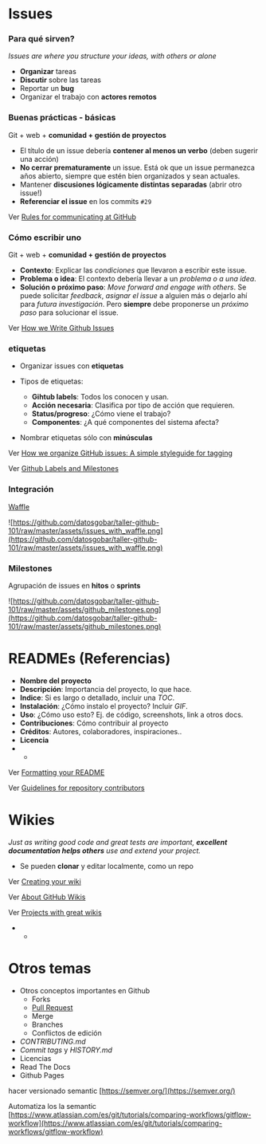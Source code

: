 # Issues
    
### Para qué sirven?
*Issues are where you structure your ideas, with others or alone*

- **Organizar** tareas
- **Discutir** sobre las tareas
- Reportar un **bug**
- Organizar el trabajo con **actores remotos**

### Buenas prácticas - básicas

Git + web + **comunidad + gestión de proyectos**

- El título de un issue debería **contener al menos un verbo** (deben sugerir una acción)
- **No cerrar prematuramente** un issue. Está ok que un issue permanezca años abierto, siempre que estén bien organizados y sean actuales.
- Mantener **discusiones lógicamente distintas separadas** (abrir otro issue!)
- **Referenciar el issue** en los commits `#29`

Ver [Rules for communicating at GitHub](http://ben.balter.com/2014/11/06/rules-of-communicating-at-github/)

### Cómo escribir uno

Git + web + **comunidad + gestión de proyectos**

- **Contexto**: Explicar las *condiciones* que llevaron a escribir este issue.
- **Problema o idea**: El contexto debería llevar a un *problema o a una idea*.
- **Solución o próximo paso**: *Move forward and engage with others*. Se puede solicitar *feedback*, *asignar el issue* a alguien más o dejarlo ahí para *futura investigación*. Pero **siempre** debe proponerse un *próximo paso* para solucionar el issue.

Ver [How we Write Github Issues](https://wiredcraft.com/blog/how-we-write-our-github-issues/)


### etiquetas

- Organizar issues con **etiquetas**
- Tipos de etiquetas:
    - **Gihtub labels**: Todos los conocen y usan.
    - **Acción necesaria**: Clasifica por tipo de acción que requieren.
    - **Status/progreso**: ¿Cómo viene el trabajo?
    - **Componentes**: ¿A qué componentes del sistema afecta?

- Nombrar etiquetas sólo con **minúsculas**

Ver [How we organize GitHub issues: A simple styleguide for tagging](https://robinpowered.com/blog/best-practice-system-for-organizing-and-tagging-github-issues/)

Ver [Github Labels and Milestones](https://docs.saltstack.com/en/latest/topics/development/labels.html)

### Integración

[Waffle]([https://waffle.io/](https://waffle.io/))

![https://github.com/datosgobar/taller-github-101/raw/master/assets/issues_with_waffle.png](https://github.com/datosgobar/taller-github-101/raw/master/assets/issues_with_waffle.png)

### Milestones

Agrupación de issues en **hitos** o **sprints**

![https://github.com/datosgobar/taller-github-101/raw/master/assets/github_milestones.png](https://github.com/datosgobar/taller-github-101/raw/master/assets/github_milestones.png)


# READMEs (Referencias)

- **Nombre del proyecto**
- **Descripción**: Importancia del proyecto, lo que hace.
- **Indice**: Si es largo o detallado, incluir una *TOC*.
- **Instalación**: ¿Cómo instalo el proyecto? Incluir *GIF*.
- **Uso**: ¿Cómo uso esto? Ej. de código, screenshots, link a otros docs.
- **Contribuciones**: Cómo contribuir al proyecto
- **Créditos**: Autores, colaboradores, inspiraciones..
- **Licencia**
- -

Ver [Formatting your README](https://guides.github.com/features/wikis/)

Ver [Guidelines for repository contributors](https://help.github.com/articles/setting-guidelines-for-repository-contributors/)


# Wikies

*Just as writing good code and great tests are important, **excellent documentation helps others** use and extend your project.*

- Se pueden **clonar** y editar localmente, como un repo

Ver [Creating your wiki](https://guides.github.com/features/wikis/)

Ver [About GitHub Wikis](https://help.github.com/articles/about-github-wikis/)

Ver [Projects with great wikis](https://github.com/showcases/projects-with-great-wikis)

- -

# Otros temas

- Otros conceptos importantes en Github
    - Forks
    - [Pull Request](https://www.thinkful.com/learn/github-pull-request-tutorial/)
    - Merge
    - Branches
    - Conflictos de edición
- *CONTRIBUTING.md*
- *Commit tags* y *HISTORY.md*
- Licencias
- Read The Docs
- Github Pages

hacer versionado semantic [https://semver.org/](https://semver.org/)

Automatiza los la semantic [https://www.atlassian.com/es/git/tutorials/comparing-workflows/gitflow-workflow](https://www.atlassian.com/es/git/tutorials/comparing-workflows/gitflow-workflow)